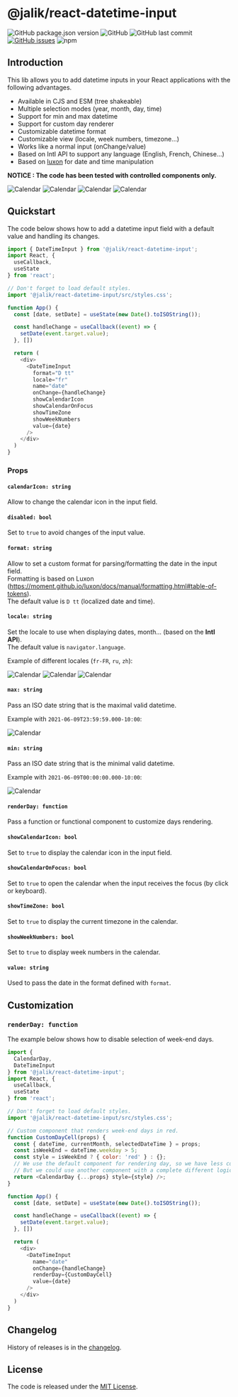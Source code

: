 # @jalik/react-datetime-input

![GitHub package.json version](https://img.shields.io/github/package-json/v/jalik/react-datetime-input.svg)
![GitHub](https://img.shields.io/github/license/jalik/react-datetime-input.svg)
![GitHub last commit](https://img.shields.io/github/last-commit/jalik/react-datetime-input.svg)
[![GitHub issues](https://img.shields.io/github/issues/jalik/react-datetime-input.svg)](https://github.com/jalik/react-datetime-input/issues)
![npm](https://img.shields.io/npm/dt/@jalik/react-datetime-input.svg)

## Introduction

This lib allows you to add datetime inputs in your React applications with the following advantages.

- Available in CJS and ESM (tree shakeable)
- Multiple selection modes (year, month, day, time)
- Support for min and max datetime
- Support for custom day renderer
- Customizable datetime format
- Customizable view (locale, week numbers, timezone...)
- Works like a normal input (onChange/value)
- Based on Intl API to support any language (English, French, Chinese...)
- Based on [luxon](https://moment.github.io/luxon/) for date and time manipulation

**NOTICE : The code has been tested with controlled components only.**

![Calendar](docs/images/calendar_days_en-US.jpg)
![Calendar](docs/images/calendar_years_en-US.jpg)
![Calendar](docs/images/calendar_months_en-US.jpg)
![Calendar](docs/images/calendar_time_en-US.jpg)

## Quickstart

The code below shows how to add a datetime input field with a default value and handling its
changes.

```js
import { DateTimeInput } from '@jalik/react-datetime-input';
import React, {
  useCallback,
  useState
} from 'react';

// Don't forget to load default styles.
import '@jalik/react-datetime-input/src/styles.css';

function App() {
  const [date, setDate] = useState(new Date().toISOString());

  const handleChange = useCallback((event) => {
    setDate(event.target.value);
  }, [])

  return (
    <div>
      <DateTimeInput
        format="D tt"
        locale="fr"
        name="date"
        onChange={handleChange}
        showCalendarIcon
        showCalendarOnFocus
        showTimeZone
        showWeekNumbers
        value={date}
      />
    </div>
  )
}
```

### Props

#### `calendarIcon: string`

Allow to change the calendar icon in the input field.

#### `disabled: bool`

Set to `true` to avoid changes of the input value.

#### `format: string`

Allow to set a custom format for parsing/formatting the date in the input field.  
Formatting is based on
Luxon (https://moment.github.io/luxon/docs/manual/formatting.html#table-of-tokens).  
The default value is `D tt` (localized date and time).

#### `locale: string`

Set the locale to use when displaying dates, month... (based on the **Intl API**).  
The default value is `navigator.language`.

Example of different locales (`fr-FR`, `ru`, `zh`):

![Calendar](docs/images/calendar_days_fr-FR.jpg)
![Calendar](docs/images/calendar_days_ru.jpg)
![Calendar](docs/images/calendar_days_zh.jpg)

#### `max: string`

Pass an ISO date string that is the maximal valid datetime.

Example with `2021-06-09T23:59:59.000-10:00`:

![Calendar](docs/images/calendar_days_max_en-US.jpg)

#### `min: string`

Pass an ISO date string that is the minimal valid datetime.

Example with `2021-06-09T00:00:00.000-10:00`:

![Calendar](docs/images/calendar_days_min_en-US.jpg)

#### `renderDay: function`

Pass a function or functional component to customize days rendering.

#### `showCalendarIcon: bool`

Set to `true` to display the calendar icon in the input field.

#### `showCalendarOnFocus: bool`

Set to `true` to open the calendar when the input receives the focus (by click or keyboard).

#### `showTimeZone: bool`

Set to `true` to display the current timezone in the calendar.

#### `showWeekNumbers: bool`

Set to `true` to display week numbers in the calendar.

#### `value: string`

Used to pass the date in the format defined with `format`.

## Customization

### `renderDay: function`

The example below shows how to disable selection of week-end days.

```js
import {
  CalendarDay,
  DateTimeInput
} from '@jalik/react-datetime-input';
import React, {
  useCallback,
  useState
} from 'react';

// Don't forget to load default styles.
import '@jalik/react-datetime-input/src/styles.css';

// Custom component that renders week-end days in red.
function CustomDayCell(props) {
  const { dateTime, currentMonth, selectedDateTime } = props;
  const isWeekEnd = dateTime.weekday > 5;
  const style = isWeekEnd ? { color: 'red' } : {};
  // We use the default component for rendering day, so we have less code to write.
  // But we could use another component with a complete different logic.
  return <CalendarDay {...props} style={style} />;
}

function App() {
  const [date, setDate] = useState(new Date().toISOString());

  const handleChange = useCallback((event) => {
    setDate(event.target.value);
  }, [])

  return (
    <div>
      <DateTimeInput
        name="date"
        onChange={handleChange}
        renderDay={CustomDayCell}
        value={date}
      />
    </div>
  )
}
```

## Changelog

History of releases is in the [changelog](./CHANGELOG.md).

## License

The code is released under the [MIT License](http://www.opensource.org/licenses/MIT).

